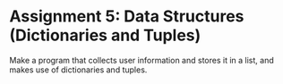# Assignment 5: Data Structures (Dictionaries and Tuples)
Make a program that collects user information and stores it in a list, and makes use of dictionaries and tuples.